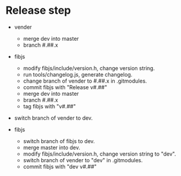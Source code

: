 # Release step

* vender
  - merge dev into master
  - branch #.##.x

* fibjs
  - modify fibjs/include/version.h, change version string.
  - run tools/changelog.js, generate changelog.
  - change branch of vender to #.##.x in .gitmodules.
  - commit fibjs with "Release v#.##"
  - merge dev into master
  - branch #.##.x
  - tag fibjs with "v#.##"

* switch branch of vender to dev.
* fibjs
  - switch branch of fibjs to dev.
  - merge master into dev.
  - modify fibjs/include/version.h, change version string to "dev".
  - switch branch of vender to "dev" in .gitmodules.
  - commit fibjs with "dev v#.##"
